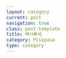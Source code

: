 ```yaml
---
layout: category
current: post
navigation: true
class: post-template
title: 삐시빠세
category: Pisipasa
type: category
---
```


